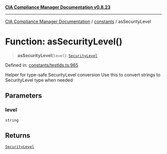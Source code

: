 [**CIA Compliance Manager Documentation v0.8.23**](../../README.md)

***

[CIA Compliance Manager Documentation](../../modules.md) / [constants](../README.md) / asSecurityLevel

# Function: asSecurityLevel()

> **asSecurityLevel**(`level`): [`SecurityLevel`](../../types/cia/type-aliases/SecurityLevel.md)

Defined in: [constants/testIds.ts:965](https://github.com/Hack23/cia-compliance-manager/blob/55488ba3ac0003e4435eb3634b6ab6e9b8b05a9b/src/constants/testIds.ts#L965)

Helper for type-safe SecurityLevel conversion
Use this to convert strings to SecurityLevel type when needed

## Parameters

### level

`string`

## Returns

[`SecurityLevel`](../../types/cia/type-aliases/SecurityLevel.md)

